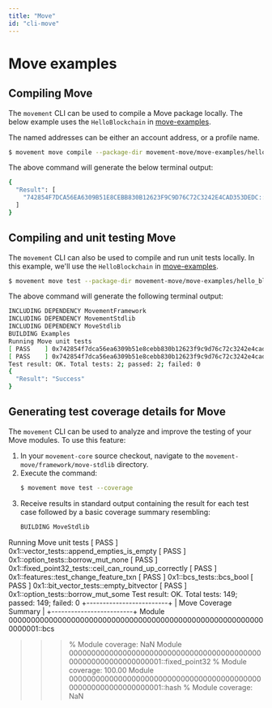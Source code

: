 ```yaml
---
title: "Move"
id: "cli-move"
---
```


# Move examples

## Compiling Move

The `movement` CLI can be used to compile a Move package locally.
The below example uses the `HelloBlockchain` in [move-examples](https://github.com/movement-labs/movement-core/tree/main/movement-move/move-examples).

The named addresses can be either an account address, or a profile name.

```bash
$ movement move compile --package-dir movement-move/move-examples/hello_blockchain/ --named-addresses hello_blockchain=superuser
```

The above command will generate the below terminal output:
```bash
{
  "Result": [
    "742854F7DCA56EA6309B51E8CEBB830B12623F9C9D76C72C3242E4CAD353DEDC::Message"
  ]
}
```

## Compiling and unit testing Move

The `movement` CLI can also be used to compile and run unit tests locally.
In this example, we'll use the `HelloBlockchain` in [move-examples](https://github.com/movement-labs/movement-core/tree/main/movement-move/move-examples).

```bash
$ movement move test --package-dir movement-move/move-examples/hello_blockchain/ --named-addresses hello_blockchain=superuser
```
The above command will generate the following terminal output:
```bash
INCLUDING DEPENDENCY MovementFramework
INCLUDING DEPENDENCY MovementStdlib
INCLUDING DEPENDENCY MoveStdlib
BUILDING Examples
Running Move unit tests
[ PASS    ] 0x742854f7dca56ea6309b51e8cebb830b12623f9c9d76c72c3242e4cad353dedc::MessageTests::sender_can_set_message
[ PASS    ] 0x742854f7dca56ea6309b51e8cebb830b12623f9c9d76c72c3242e4cad353dedc::Message::sender_can_set_message
Test result: OK. Total tests: 2; passed: 2; failed: 0
{
  "Result": "Success"
}
```
## Generating test coverage details for Move
The `movement` CLI can be used to analyze and improve the testing of your Move modules. To use this feature:
1. In your `movement-core` source checkout, navigate to the `movement-move/framework/move-stdlib` directory.
2. Execute the command:
   ```bash
   $ movement move test --coverage
   ```
3. Receive results in standard output containing the result for each test case followed by a basic coverage summary resembling:
   ```bash
   BUILDING MoveStdlib
Running Move unit tests
[ PASS    ] 0x1::vector_tests::append_empties_is_empty
[ PASS    ] 0x1::option_tests::borrow_mut_none
[ PASS    ] 0x1::fixed_point32_tests::ceil_can_round_up_correctly
[ PASS    ] 0x1::features::test_change_feature_txn
[ PASS    ] 0x1::bcs_tests::bcs_bool
[ PASS    ] 0x1::bit_vector_tests::empty_bitvector
[ PASS    ] 0x1::option_tests::borrow_mut_some
Test result: OK. Total tests: 149; passed: 149; failed: 0
+-------------------------+
| Move Coverage Summary   |
+-------------------------+
Module 0000000000000000000000000000000000000000000000000000000000000001::bcs
>>> % Module coverage: NaN
Module 0000000000000000000000000000000000000000000000000000000000000001::fixed_point32
>>> % Module coverage: 100.00
Module 0000000000000000000000000000000000000000000000000000000000000001::hash
>>> % Module coverage: NaN
